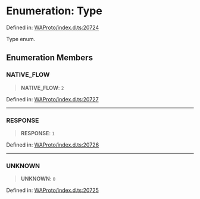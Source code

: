 # Enumeration: Type

Defined in: [WAProto/index.d.ts:20724](https://github.com/Fokusdotid/bail/blob/a1b2bb6d3d63874a4f497e70ebd6347b2869da8e/WAProto/index.d.ts#L20724)

Type enum.

## Enumeration Members

### NATIVE\_FLOW

> **NATIVE\_FLOW**: `2`

Defined in: [WAProto/index.d.ts:20727](https://github.com/Fokusdotid/bail/blob/a1b2bb6d3d63874a4f497e70ebd6347b2869da8e/WAProto/index.d.ts#L20727)

***

### RESPONSE

> **RESPONSE**: `1`

Defined in: [WAProto/index.d.ts:20726](https://github.com/Fokusdotid/bail/blob/a1b2bb6d3d63874a4f497e70ebd6347b2869da8e/WAProto/index.d.ts#L20726)

***

### UNKNOWN

> **UNKNOWN**: `0`

Defined in: [WAProto/index.d.ts:20725](https://github.com/Fokusdotid/bail/blob/a1b2bb6d3d63874a4f497e70ebd6347b2869da8e/WAProto/index.d.ts#L20725)

